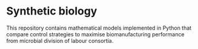 # Synthetic biology
This repository contains mathematical models implemented in Python that compare control strategies to maximise biomanufacturing performance from microbial division of labour consortia.
